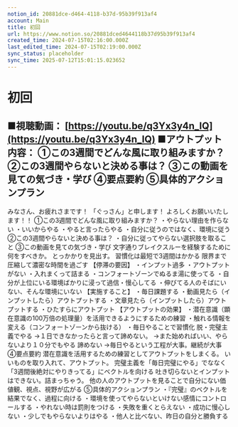 ```yaml
---
notion_id: 20881dce-d464-4118-b37d-95b39f913af4
account: Main
title: 初回
url: https://www.notion.so/20881dced4644118b37d95b39f913af4
created_time: 2024-07-15T02:16:00.000Z
last_edited_time: 2024-07-15T02:19:00.000Z
sync_status: placeholder
sync_time: 2025-07-12T15:01:15.023652
---
```

# 初回

■視聴動画：
[https://youtu.be/q3Yx3y4n_IQ](https://youtu.be/q3Yx3y4n_IQ)
■アウトプット内容：
①この3週間でどんな風に取り組みますか？
②この3週間やらないと決める事は？
③この動画を見ての気づき・学び
④要点要約
⑤具体的アクションプラン
---
みなさん、お疲れさまです！
「ぐっさん」と申します！
よろしくお願いいたします！！
①この3週間でどんな風に取り組みますか？
・やらない理由を作らない
・いいからやる
・やると言ったらやる
・自分に従うのではなく、環境に従う
②この3週間やらないと決める事は？
・自分に従ってやらない選択肢を取ること
③この動画を見ての気づき・学び
文字通りブレイクスルーを経験するために何をすべきか。
とっかかりを見出す。
習慣化は最短で3週間はかかる
限界まで圧縮して濃密な時間を過ごす
【停滞の要因】
・インプット過多
・アウトプットがない
・入れまくって詰まる
・コンフォートゾーンでぬるま湯に使ってる
・自分が上位にいる環境ばかりに浸って過信・慢心してる
・伸びてる人のそばにいない、そんな環境にいない
【実施すること】
・毎日課題する
・動画見たら（インプットしたら）アウトプットする
・文章見たら（インプットしたら）アウトプットする
・ひたすらにアウトプット
【アウトプットの効果】
・潜在意識（顕在意識の100万倍の処理量）を活用できるようにするための練習
・触れる情報を変える（コンフォートゾーンから抜ける）
・毎日やることで習慣化
脱・完璧主義でやる
→１日できなかったらと言って諦めない。
→また始めればいい、やらないより１０分でもやる
諦めない
→毎日やるという工程が大事。継続が大事
④要点要約
潜在意識を活用するための練習としてアウトプットをしまくる。
いいものを取り入れて、アウトプット。
完璧主義を「毎日完璧にやる」でななく「3週間後絶対にやりきってる」にベクトルを向ける
吐き切らないとインプットはできない。詰まっちゃう。
他の人のアウトプットを見ることで自分にない価値観、視点、視野が広がる
⑤具体的アクションプラン
・『完璧』のベクトルを結果でなく、過程に向ける
・環境を使ってやらないといけない感情にコントロールする
・やれない時は罰則をつける
・失敗を重くとらえない
・成功に慢心しない
・少しでもやらないよりはやる
・他人と比べない、昨日の自分と勝負する